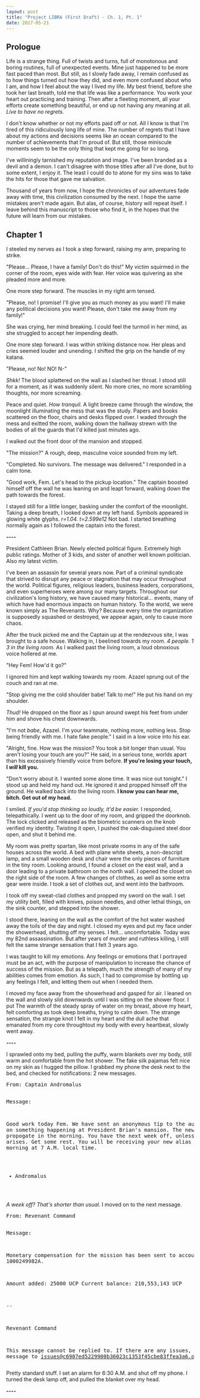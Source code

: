 ```yaml
---
layout: post
title: "Project LIBRA (First Draft) - Ch. 1, Pt. 1"
date: 2017-05-21
---
```


## Prologue

Life is a strange thing. Full of twists and turns, full of monotonous and boring
routines, full of unexpected events. Mine just happened to be more fast paced
than most. But still, as I slowly fade away, I remain confused as to how things
turned out how they did, and even more confused about who I am, and how I feel
about the way I lived my life. My best friend, before she took her last breath,
told me that life was like a performance. You work your heart out practicing
and training. Then after a fleeting moment, all your efforts create something
beautiful, or end up not having any meaning at all. *Live to have no regrets.*

I don't know whether or not my efforts paid off or not. All I know is that I'm
tired of this ridiculously long life of mine. The number of regrets that I have
about my actions and decisions seems like an ocean compared to the number of
achievements that I'm proud of. But still, those miniscule moments seem to be
the only thing that kept me going for so long.

I've williningly tarnished my reputation and image. I've been branded as a devil
and a demon. I can't disagree with those titles after all I've done, but to some
extent, I enjoy it. The least I could do to atone for my sins was to take the
hits for those that gave me salvation.

Thousand of years from now, I hope the chronicles of our adventures fade away
with time, this civilization consumed by the next. I hope the same mistakes
aren't made again. But alas, of course, history will repeat itself. I leave
behind this manuscript to those who find it, in the hopes that the future will
learn from our mistakes.

## Chapter 1

I steeled my nerves as I took a step forward, raising my arm, preparing to
strike.

"Please... Please, I have a family! Don't do this!" My victim squirmed in the
corner of the room, eyes wide with fear. Her voice was quivering as she pleaded
more and more.

One more step forward. The muscles in my right arm tensed.

"Please, no! I promise! I'll give you as much money as you want! I'll make any
political decisions you want! Please, don't take me away from my family!"

She was crying, her mind breaking. I could feel the turmoil in her mind, as she
struggled to accept her impending death.

One more step forward. I was within striking distance now. Her pleas and cries
seemed louder and unending. I shifted the grip on the handle of my katana.

"Please, no! No! NO! N-"

*Shkk!* The blood splattered on the wall as I slashed her throat. I stood still
for a moment, as it was suddenly silent. No more cries, no more scrambling
thoughts, nor more screaming.

Peace and quiet. *How tranquil.* A light breeze came through the window, the
moonlight illuminating the mess that was the study. Papers and books scattered
on the floor, chairs and desks flipped over. I waded through the mess and
exitted the room, walking down the hallway strewn with the bodies of all the
guards that I'd killed just minutes ago.

I walked out the front door of the mansion and stopped.

"The mission?" A rough, deep, masculine voice sounded from my left.

"Completed. No survivors. The message was delivered." I responded in a calm
tone.

"Good work, Fem. Let's head to the pickup location." The captain boosted himself
off the wall he was leaning on and leapt forward, walking down the path towards
the forest.

I stayed still for a little longer, basking under the comfort of the moonlight.
Taking a deep breath, I looked down at my left hand. Symbols appeared in glowing
white glyphs. *r=1.04. t=2.599e12* Not bad. I started breathing normally again
as I followed the captain into the forest.

**----**

President Cathleen Brian. Newly elected political figure. Extremely high public
ratings. Mother of 3 kids, and sister of another well known politician. Also my
latest victim.

I've been an assassin for several years now. Part of a criminal syndicate that
strived to disrupt any peace or stagnation that may occur throughout the world.
Political figures, religious leaders, business leaders, corporations, and even
superheroes were among our many targets. Throughout our civilization's long
history, we have caused many historical... events, many of which have had
enormous impacts on human history. To the world, we were known simply as The
Revenants. Why? Because every time the organization is supposedly squashed or
destroyed, we appear again, only to cause more chaos.

After the truck picked me and the Captain up at the rendezvous site, I was
brought to a safe house. Walking in, I beelined towards my room. *4 people. 1
3 in the living room.* As I walked past the living room, a loud obnoxious voice
hollered at me.

"Hey Fem! How'd it go?"

I ignored him and kept walking towards my room. Azazel sprung out of the couch
and ran at me.

"Stop giving me the cold shoulder babe! Talk to me!" He put his hand on my
shoulder.

*Thud!* He dropped on the floor as I spun around swept his feet from under him
and shove his chest downwards.

"I'm not *babe*, Azazel. I'm your teammate, nothing more, nothing less. Stop
being friendly with me. I hate fake people." I said in a low voice into his ear.

"Alright, fine. How was the mission? You took a bit longer than usual. You
aren't losing your touch are you?" He said, in a serious tone, worlds apart than
his excessively friendly voice from before. **If you're losing your touch, I
***will*** kill you.**

"Don't worry about it. I wanted some alone time. It was nice out tonight." I
stood up and held my hand out. He ignored it and propped himself off the ground.
He walked back into the living room. **I know you can hear me, bitch. Get out of
my head.**

I smiled. *If you'd stop thinking so loudly, it'd be easier.* I responded,
telepathically. I went up to the door of my room, and gripped the doorknob. The
lock clicked and released as the biometric scanners on the knob verified my
identity. Twisting it open, I pushed the oak-disguised steel door open, and shut
it behind me.

My room was pretty spartan, like most private rooms in any of the safe houses
across the world. A bed with plane white sheets, a non-descript lamp, and a
small wooden desk and chair were the only pieces of furniture in the tiny room.
Looking around, I found a closet on the east wall, and a door leading to a
private bathroom on the north wall. I opened the closet on the right side of the
room. A few changes of clothes, as well as some extra gear were inside. I took a
set of clothes out, and went into the bathroom.

I took off my sweat-clad clothes and propped my sword on the wall. I set my
utility belt, filled with knives, poison needles, and other lethal things, on
the sink counter, and stepped into the shower.

I stood there, leaning on the wall as the comfort of the hot water washed away
the toils of the day and night. I closed my eyes and put my face under the
showerhead, shutting off my senses. I felt... uncomfortable. Today was my 82nd
assassination. But after years of murder and ruthless killing, I still felt the
same strange sensation that I felt 3 years ago.

I was taught to kill my emotions. Any feelings or emotions that I portrayed must
be an act, with the purpose of manipulation to increase the chance of success of
the mission. But as a telepath, much the strength of many of my abilities comes
from emotion. As such, I had to compromise by bottling up any feelings I felt,
and letting them out when I needed them.

I moved my face away from the showerhead and gasped for air. I leaned on the
wall and slowly slid downwards until I was sitting on the shower floor. I put
The warmth of the steady spray of water on my breast, above my heart, felt
comforting as took deep breaths, trying to calm down. The strange sensation, the
strange knot I felt in my heart and the dull ache that emanated from my core
throughtout my body with every heartbeat, slowly went away.

**----**

I sprawled onto my bed, pulling the puffy, warm blankets over my body, still
warm and comfortable from the hot shower. The fake silk pajamas felt nice on my
skin as I hugged the pillow. I grabbed my phone the desk next to the bed, and
checked for notifications: 2 new messages.

<div class="codeblock">
<pre>
From: Captain Andromalus

Message:

Good work today Fem. We have sent an anonymous tip to the authorities on
something happening at President Brian's mansion. The news should propogate in
the morning. You have the next week off, unless a situation arises. Get some
rest. You will be receiving your new alias tomorrow morning at 7 A.M. local
time.

- Andromalus
</pre>
</div>

*A week off? That's shorter than usual.* I moved on to the next message.

<div class="codeblock">
<pre>
From: Revenant Command

Message:

Monetary compensation for the mission has been sent to account number
1000249982A.

Amount added: 25000 UCP
Current balance: 210,553,143 UCP

--

Revenant Command

This message cannot be replied to. If there are any issues, send a message to
issues@c6907ed5229900b36023c1353f45cbe83ffea3a6.onion.
</pre>
</div>

Pretty standard stuff. I set an alarm for 6:30 A.M. and shut off my phone. I
turned the desk lamp off, and pulled the blanket over my head.

**----**

